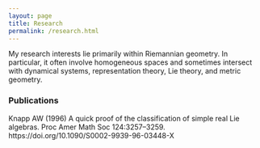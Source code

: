 ```yaml
---
layout: page
title: Research
permalink: /research.html
---
```


My research interests lie primarily within Riemannian geometry. In particular, it often involve homogeneous spaces and sometimes intersect with dynamical systems, representation theory, Lie theory, and metric geometry.

<h3>Publications</h3>

<div class="csl-bib-body">
  <div data-csl-entry-id="Knapp:AQuickProof" class="csl-entry">Knapp AW (1996) A quick proof of the classification of simple real Lie algebras. Proc Amer Math Soc 124:3257–3259. https://doi.org/10.1090/S0002-9939-96-03448-X</div>
</div>

